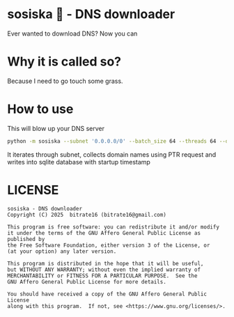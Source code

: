 # sosiska 🌭 - DNS downloader

Ever wanted to download DNS? Now you can

# Why it is called so?

Because I need to go touch some grass.

# How to use

This will blow up your DNS server

```bash
python -m sosiska --subnet '0.0.0.0/0' --batch_size 64 --threads 64 --database dns.db
```

It iterates through subnet, collects domain names using PTR request and writes into sqlite database with startup timestamp

# LICENSE

```
sosiska - DNS downloader
Copyright (C) 2025  bitrate16 (bitrate16@gmail.com)

This program is free software: you can redistribute it and/or modify
it under the terms of the GNU Affero General Public License as published by
the Free Software Foundation, either version 3 of the License, or
(at your option) any later version.

This program is distributed in the hope that it will be useful,
but WITHOUT ANY WARRANTY; without even the implied warranty of
MERCHANTABILITY or FITNESS FOR A PARTICULAR PURPOSE.  See the
GNU Affero General Public License for more details.

You should have received a copy of the GNU Affero General Public License
along with this program.  If not, see <https://www.gnu.org/licenses/>.
```
